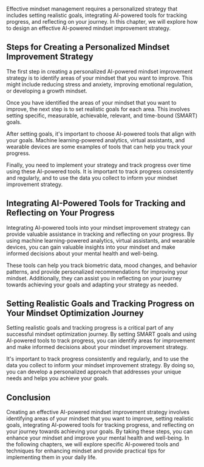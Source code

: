 
Effective mindset management requires a personalized strategy that includes setting realistic goals, integrating AI-powered tools for tracking progress, and reflecting on your journey. In this chapter, we will explore how to design an effective AI-powered mindset improvement strategy.

Steps for Creating a Personalized Mindset Improvement Strategy
--------------------------------------------------------------

The first step in creating a personalized AI-powered mindset improvement strategy is to identify areas of your mindset that you want to improve. This might include reducing stress and anxiety, improving emotional regulation, or developing a growth mindset.

Once you have identified the areas of your mindset that you want to improve, the next step is to set realistic goals for each area. This involves setting specific, measurable, achievable, relevant, and time-bound (SMART) goals.

After setting goals, it's important to choose AI-powered tools that align with your goals. Machine learning-powered analytics, virtual assistants, and wearable devices are some examples of tools that can help you track your progress.

Finally, you need to implement your strategy and track progress over time using these AI-powered tools. It is important to track progress consistently and regularly, and to use the data you collect to inform your mindset improvement strategy.

Integrating AI-Powered Tools for Tracking and Reflecting on Your Progress
-------------------------------------------------------------------------

Integrating AI-powered tools into your mindset improvement strategy can provide valuable assistance in tracking and reflecting on your progress. By using machine learning-powered analytics, virtual assistants, and wearable devices, you can gain valuable insights into your mindset and make informed decisions about your mental health and well-being.

These tools can help you track biometric data, mood changes, and behavior patterns, and provide personalized recommendations for improving your mindset. Additionally, they can assist you in reflecting on your journey towards achieving your goals and adapting your strategy as needed.

Setting Realistic Goals and Tracking Progress on Your Mindset Optimization Journey
----------------------------------------------------------------------------------

Setting realistic goals and tracking progress is a critical part of any successful mindset optimization journey. By setting SMART goals and using AI-powered tools to track progress, you can identify areas for improvement and make informed decisions about your mindset improvement strategy.

It's important to track progress consistently and regularly, and to use the data you collect to inform your mindset improvement strategy. By doing so, you can develop a personalized approach that addresses your unique needs and helps you achieve your goals.

Conclusion
----------

Creating an effective AI-powered mindset improvement strategy involves identifying areas of your mindset that you want to improve, setting realistic goals, integrating AI-powered tools for tracking progress, and reflecting on your journey towards achieving your goals. By taking these steps, you can enhance your mindset and improve your mental health and well-being. In the following chapters, we will explore specific AI-powered tools and techniques for enhancing mindset and provide practical tips for implementing them in your daily life.
